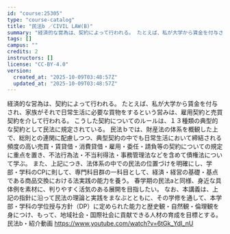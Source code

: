 ```yaml
---
id: "course:25305"
type: "course-catalog"
title: "民法b ／CIVIL LAW(B)"
summary: "経済的な営為は、契約によって行われる。 たとえば、私が大学から賃金を付与され、家族がそれで日常生活に必要な買物をするという営みは、雇用契約と売買契約を介して行われる。 こうした契約についてのルールは、１３種類の典型的な契約として民法に規定さ…"
tags: []
campus: ""
credits: 2
instructors: []
license: "CC-BY-4.0"
version:
  created_at: "2025-10-09T03:48:57Z"
  updated_at: "2025-10-09T03:48:57Z"
---
```

経済的な営為は、契約によって行われる。 たとえば、私が大学から賃金を付与され、家族がそれで日常生活に必要な買物をするという営みは、雇用契約と売買契約を介して行われる。 こうした契約についてのルールは、１３種類の典型的な契約として民法に規定されている。 民法ｂでは、財産法の体系を概観した上で、総則との連関に配慮しつつ、典型契約の中でも日常生活において締結される頻度の高い売買・賃貸借・消費貸借・雇用・委任・請負等の契約についての規定に重点を置き、不法行為法・不当利得法・事務管理法などを含めて債権法について学ぶ。 また、上記につき、法体系の中での民法の位置づけを明確にし、学部・学科のCPに則して、専門科目群の一科目として、経済・経営の基礎・基点である商品交換における法実践の能力を養う。 春学期の民法aと同様、身近な具体例を素材に、判りやすく活気のある展開を目指したい。 なお、本講義は、上記の指針に沿って民法の理論と実践をまなぶとともに、その学修を通して、本学部・学科の学位授与方針（DP）に定められた能力と歴史観・自然観・倫理観を身につけ、もって、地域社会・国際社会に貢献できる人材の育成を目標とする。 民法b・紹介動画 https://www.youtube.com/watch?v=6tGk_YdI_nU
